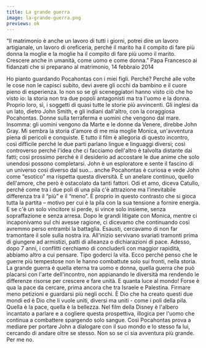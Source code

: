 ```yaml
---
title: La grande guerra
image: la-grande-guerra.png
previews: ok
---
```


“Il matrimonio è anche un lavoro di tutti i giorni, potrei dire un lavoro artigianale, un lavoro di oreficeria, perché il marito ha il compito di fare più donna la moglie e la moglie ha il compito di fare più uomo il marito. Crescere anche in umanità, come uomo e come donna.” 
Papa Francesco ai fidanzati che si preparano al matrimonio, 14 febbraio 2014 

Ho pianto guardando Pocahontas con i miei figli.
Perché? Perché alle volte le cose non le capisci subito, devi avere gli occhi da bambino e il cuore pieno di esperienza.
Io non so se gli sceneggiatori hanno visto ciò che ho visto io: la storia non tra due popoli antagonisti ma tra l'uomo e la donna. Proprio loro, sì, i soggetti di quasi tutte le storie più avvincenti.
Gli inglesi da un lato, dietro John Smith, e gli indiani dall'altro, con la coraggiosa Pocahontas. Donne sulla terraferma e uomini che vengono dal mare. Insomma: gli uomini vengono da Marte e le donne da Venere, direbbe John Gray. 
Mi sembra la storia d'amore di me mia moglie Monica, un'avventura piena di pericoli e conquiste.
E tutto il film è allegoria di questo incontro, così difficile perché le due parti parlano lingue e linguaggi diversi; così controverso perché l'idea che ci facciamo dell'altro è talvolta distante dai fatti; così prossimo perché è il desiderio ad accostare le due anime che solo unendosi possono completarsi. 
John è un esploratore e sente il fascino di un universo così diverso dal suo... anche Pocahontas è curiosa e vede John come “esotico” ma rispetta questa diversità. È un anelare continuo, quello dell'amore, che però è ostacolato da tanti fattori. Odi et amo, diceva Catullo, perché come tra i due poli di una pila c'è attrazione ma l'inevitabile differenza tra il “più” e il “meno”. È proprio in questo contrasto che si gioca tutta la partita – motivo per cui è la pila con la sua tensione a fornire energia. E se c'è un solo vincitore si perde, si vince solo insieme, senza sopraffazione e senza arresa. Dopo le grandi litigate con Monica, mentre ci incaponivamo sul chi avesse ragione, ci dicevamo che continuando così avremmo perso entrambi la battaglia. Esausti, cercavamo di non far tramontare il sole sulla nostra ira. All'inizio servivano svariati tramonti prima di giungere ad armistizi, patti di alleanza o dichiarazioni di pace. Adesso, dopo 7 anni, i conflitti cerchiamo di concluderli con maggior rapidità, abbiamo altro a cui pensare. Tipo goderci la vita.
Ecco perché penso che le guerre più tempestose non le hanno combattute solo sui fronti, nella storia.
La grande guerra è quella eterna tra uomo e donna, quella guerra che può placarsi con l'arte dell'incontro, non appianando le diversità ma rendendo le differenze risorse per crescere e fare unità. E quanta luce al mondo! Forse è qua la pace da cercare, prima ancora che tra Israele e Palestina. Firmare meno petizioni e guardarsi più negli occhi. È Dio che ha creato questi due mondi ed è Dio che li vuole uniti, diversi ma uniti - come i poli della pila. Quella è la pace, quella è la bellezza. Nel film della Disney è l'albero incantato a parlare e a cogliere questa prospettiva, illogica per l'uomo che continua a combattere spargendo solo sangue.
Così Pocahontas prova a mediare per portare John a dialogare con il suo mondo e lo stesso fa lui, cercando di andare oltre se stesso. 
Non so se ci sia avventura più grande. Per me no.





